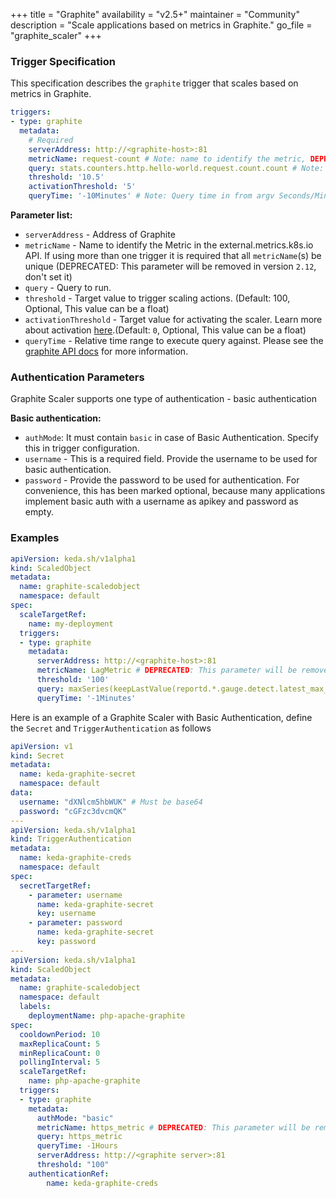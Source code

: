 +++
title = "Graphite"
availability = "v2.5+"
maintainer = "Community"
description = "Scale applications based on metrics in Graphite."
go_file = "graphite_scaler"
+++

### Trigger Specification

This specification describes the `graphite` trigger that scales based on metrics in Graphite.

```yaml
triggers:
- type: graphite
  metadata:
    # Required
    serverAddress: http://<graphite-host>:81
    metricName: request-count # Note: name to identify the metric, DEPRECATED: This parameter will be removed in version 2.12, don't set it
    query: stats.counters.http.hello-world.request.count.count # Note: query must return a vector/scalar single element response
    threshold: '10.5'
    activationThreshold: '5'
    queryTime: '-10Minutes' # Note: Query time in from argv Seconds/Minutes/Hours
```
**Parameter list:**

- `serverAddress` - Address of Graphite
- `metricName` - Name to identify the Metric in the external.metrics.k8s.io API. If using more than one trigger it is required that all `metricName`(s) be unique (DEPRECATED: This parameter will be removed in version `2.12`, don't set it)
- `query` - Query to run.
- `threshold` - Target value to trigger scaling actions. (Default: 100, Optional, This value can be a float)
- `activationThreshold` - Target value for activating the scaler. Learn more about activation [here](./../concepts/scaling-deployments.md#activating-and-scaling-thresholds).(Default: `0`, Optional, This value can be a float)
- `queryTime` - Relative time range to execute query against. Please see the [graphite API docs](https://graphite-api.readthedocs.io/en/latest/api.html#from-until) for more information.

### Authentication Parameters

Graphite Scaler supports one type of authentication - basic authentication

**Basic authentication:**
- `authMode`: It must contain `basic` in case of Basic Authentication. Specify this in trigger configuration.
- `username` - This is a required field. Provide the username to be used for basic authentication.
- `password` - Provide the password to be used for authentication. For convenience, this has been marked optional, because many applications implement basic auth with a username as apikey and password as empty.

### Examples

```yaml
apiVersion: keda.sh/v1alpha1
kind: ScaledObject
metadata:
  name: graphite-scaledobject
  namespace: default
spec:
  scaleTargetRef:
    name: my-deployment
  triggers:
  - type: graphite
    metadata:
      serverAddress: http://<graphite-host>:81
      metricName: LagMetric # DEPRECATED: This parameter will be removed in version 2.12, don't set it
      threshold: '100'
      query: maxSeries(keepLastValue(reportd.*.gauge.detect.latest_max_time.value, 1))
      queryTime: '-1Minutes'
```

Here is an example of a Graphite Scaler with Basic Authentication, define the `Secret` and `TriggerAuthentication` as follows

```yaml
apiVersion: v1
kind: Secret
metadata:
  name: keda-graphite-secret
  namespace: default
data:
  username: "dXNlcm5hbWUK" # Must be base64
  password: "cGFzc3dvcmQK"
---
apiVersion: keda.sh/v1alpha1
kind: TriggerAuthentication
metadata:
  name: keda-graphite-creds
  namespace: default
spec:
  secretTargetRef:
    - parameter: username
      name: keda-graphite-secret
      key: username
    - parameter: password
      name: keda-graphite-secret
      key: password
---
apiVersion: keda.sh/v1alpha1
kind: ScaledObject
metadata:
  name: graphite-scaledobject
  namespace: default
  labels:
    deploymentName: php-apache-graphite
spec:
  cooldownPeriod: 10
  maxReplicaCount: 5
  minReplicaCount: 0
  pollingInterval: 5
  scaleTargetRef:
    name: php-apache-graphite
  triggers:
  - type: graphite
    metadata:
      authMode: "basic"
      metricName: https_metric # DEPRECATED: This parameter will be removed in version 2.12, don't set it
      query: https_metric
      queryTime: -1Hours
      serverAddress: http://<graphite server>:81
      threshold: "100"
    authenticationRef:
        name: keda-graphite-creds
```
